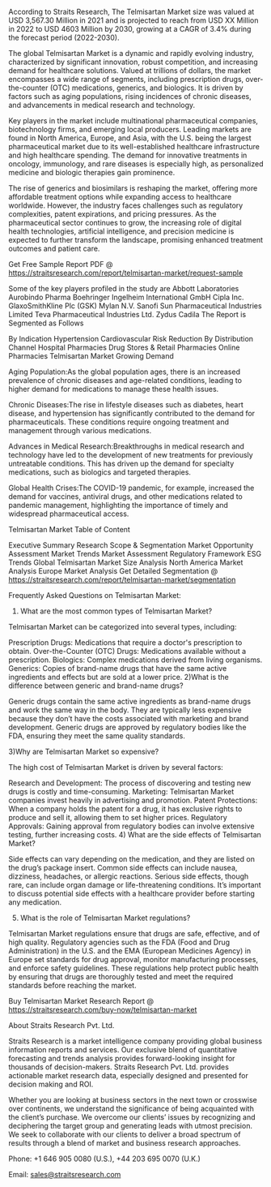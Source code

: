 According to Straits Research, The Telmisartan Market size was valued at USD 3,567.30 Million in 2021 and is projected to reach from USD XX Million in 2022 to USD 4603 Million by 2030, growing at a CAGR of 3.4% during the forecast period (2022-2030).

The global Telmisartan Market is a dynamic and rapidly evolving industry, characterized by significant innovation, robust competition, and increasing demand for healthcare solutions. Valued at trillions of dollars, the market encompasses a wide range of segments, including prescription drugs, over-the-counter (OTC) medications, generics, and biologics. It is driven by factors such as aging populations, rising incidences of chronic diseases, and advancements in medical research and technology.

Key players in the market include multinational pharmaceutical companies, biotechnology firms, and emerging local producers. Leading markets are found in North America, Europe, and Asia, with the U.S. being the largest pharmaceutical market due to its well-established healthcare infrastructure and high healthcare spending. The demand for innovative treatments in oncology, immunology, and rare diseases is especially high, as personalized medicine and biologic therapies gain prominence.

The rise of generics and biosimilars is reshaping the market, offering more affordable treatment options while expanding access to healthcare worldwide. However, the industry faces challenges such as regulatory complexities, patent expirations, and pricing pressures. As the pharmaceutical sector continues to grow, the increasing role of digital health technologies, artificial intelligence, and precision medicine is expected to further transform the landscape, promising enhanced treatment outcomes and patient care.

Get Free Sample Report PDF @ https://straitsresearch.com/report/telmisartan-market/request-sample

Some of the key players profiled in the study are
Abbott Laboratories
Aurobindo Pharma
Boehringer Ingelheim International GmbH
Cipla Inc.
GlaxoSmithKline Plc (GSK)
Mylan N.V.
Sanofi
Sun Pharmaceutical Industries Limited
Teva Pharmaceutical Industries Ltd.
Zydus Cadila
The Report is Segmented as Follows

By Indication
Hypertension
Cardiovascular Risk Reduction
By Distribution Channel
Hospital Pharmacies
Drug Stores & Retail Pharmacies
Online Pharmacies
Telmisartan Market Growing Demand

Aging Population:As the global population ages, there is an increased prevalence of chronic diseases and age-related conditions, leading to higher demand for medications to manage these health issues.

Chronic Diseases:The rise in lifestyle diseases such as diabetes, heart disease, and hypertension has significantly contributed to the demand for pharmaceuticals. These conditions require ongoing treatment and management through various medications.

Advances in Medical Research:Breakthroughs in medical research and technology have led to the development of new treatments for previously untreatable conditions. This has driven up the demand for specialty medications, such as biologics and targeted therapies.

Global Health Crises:The COVID-19 pandemic, for example, increased the demand for vaccines, antiviral drugs, and other medications related to pandemic management, highlighting the importance of timely and widespread pharmaceutical access.

Telmisartan Market Table of Content

Executive Summary
Research Scope & Segmentation
Market Opportunity Assessment
Market Trends
Market Assessment
Regulatory Framework
ESG Trends
Global Telmisartan Market Size Analysis
North America Market Analysis
Europe Market Analysis
Get Detailed Segmentation @ https://straitsresearch.com/report/telmisartan-market/segmentation

Frequently Asked Questions on Telmisartan Market:

1) What are the most common types of Telmisartan Market?

Telmisartan Market can be categorized into several types, including:

Prescription Drugs: Medications that require a doctor's prescription to obtain.
Over-the-Counter (OTC) Drugs: Medications available without a prescription.
Biologics: Complex medications derived from living organisms.
Generics: Copies of brand-name drugs that have the same active ingredients and effects but are sold at a lower price.
2)What is the difference between generic and brand-name drugs?

Generic drugs contain the same active ingredients as brand-name drugs and work the same way in the body. They are typically less expensive because they don’t have the costs associated with marketing and brand development. Generic drugs are approved by regulatory bodies like the FDA, ensuring they meet the same quality standards.

3)Why are Telmisartan Market so expensive?

The high cost of Telmisartan Market is driven by several factors:

Research and Development: The process of discovering and testing new drugs is costly and time-consuming.
Marketing: Telmisartan Market companies invest heavily in advertising and promotion.
Patent Protections: When a company holds the patent for a drug, it has exclusive rights to produce and sell it, allowing them to set higher prices.
Regulatory Approvals: Gaining approval from regulatory bodies can involve extensive testing, further increasing costs.
4) What are the side effects of Telmisartan Market?

Side effects can vary depending on the medication, and they are listed on the drug’s package insert. Common side effects can include nausea, dizziness, headaches, or allergic reactions. Serious side effects, though rare, can include organ damage or life-threatening conditions. It’s important to discuss potential side effects with a healthcare provider before starting any medication.

5) What is the role of Telmisartan Market regulations?

Telmisartan Market regulations ensure that drugs are safe, effective, and of high quality. Regulatory agencies such as the FDA (Food and Drug Administration) in the U.S. and the EMA (European Medicines Agency) in Europe set standards for drug approval, monitor manufacturing processes, and enforce safety guidelines. These regulations help protect public health by ensuring that drugs are thoroughly tested and meet the required standards before reaching the market.

Buy Telmisartan Market Research Report @ https://straitsresearch.com/buy-now/telmisartan-market

About Straits Research Pvt. Ltd.

Straits Research is a market intelligence company providing global business information reports and services. Our exclusive blend of quantitative forecasting and trends analysis provides forward-looking insight for thousands of decision-makers. Straits Research Pvt. Ltd. provides actionable market research data, especially designed and presented for decision making and ROI.

Whether you are looking at business sectors in the next town or crosswise over continents, we understand the significance of being acquainted with the client’s purchase. We overcome our clients’ issues by recognizing and deciphering the target group and generating leads with utmost precision. We seek to collaborate with our clients to deliver a broad spectrum of results through a blend of market and business research approaches.

Phone: +1 646 905 0080 (U.S.), +44 203 695 0070 (U.K.)

Email: sales@straitsresearch.com
